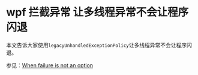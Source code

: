 # wpf 拦截异常 让多线程异常不会让程序闪退

本文告诉大家使用`legacyUnhandledExceptionPolicy`让多线程异常不会让程序闪退。

<!--more-->
<div id="toc"></div>

<!-- csdn -->

<!-- 不发布 -->

参见：[When failure is not an option ](http://philsversion.com/2009/03/25/when-failure-is-not-an-option/ )

